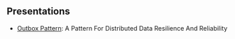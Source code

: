 ## Presentations

- [Outbox Pattern](presentations/outbox.html): A Pattern For Distributed Data Resilience And Reliability
